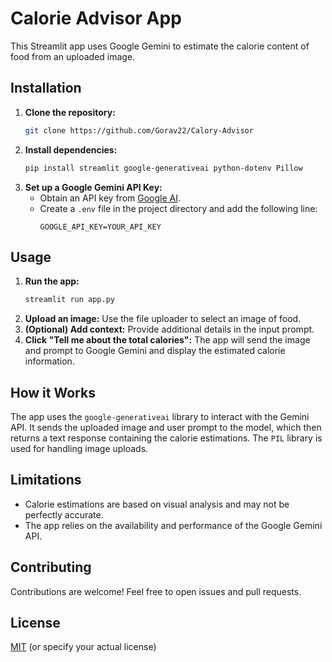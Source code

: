 
# Calorie Advisor App

This Streamlit app uses Google Gemini to estimate the calorie content of food from an uploaded image.

## Installation

1. **Clone the repository:**
   ```bash
   git clone https://github.com/Gorav22/Calory-Advisor
   ```
2. **Install dependencies:**
   ```bash
   pip install streamlit google-generativeai python-dotenv Pillow
   ```
3. **Set up a Google Gemini API Key:**
   - Obtain an API key from [Google AI](https://developers.google.com/workspace/generative-ai).
   - Create a `.env` file in the project directory and add the following line:
     ```
     GOOGLE_API_KEY=YOUR_API_KEY
     ```

## Usage

1. **Run the app:**
   ```bash
   streamlit run app.py
   ```
2. **Upload an image:** Use the file uploader to select an image of food.
3. **(Optional) Add context:** Provide additional details in the input prompt.
4. **Click "Tell me about the total calories":** The app will send the image and prompt to Google Gemini and display the estimated calorie information.

## How it Works

The app uses the `google-generativeai` library to interact with the Gemini API.  It sends the uploaded image and user prompt to the model, which then returns a text response containing the calorie estimations.  The `PIL` library is used for handling image uploads.

## Limitations

* Calorie estimations are based on visual analysis and may not be perfectly accurate.
* The app relies on the availability and performance of the Google Gemini API.

## Contributing

Contributions are welcome! Feel free to open issues and pull requests.

## License

[MIT](LICENSE) (or specify your actual license)
```
